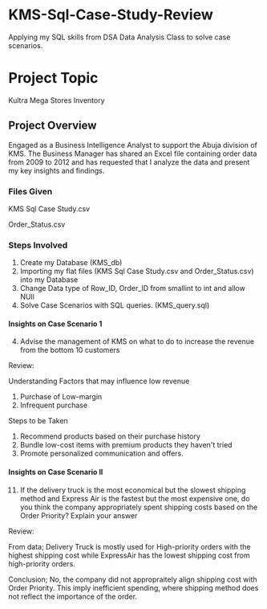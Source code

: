 # KMS-Sql-Case-Study-Review
Applying my SQL skills from DSA Data Analysis Class to solve case scenarios.

# Project Topic
Kultra Mega Stores Inventory
## Project Overview
Engaged as a Business Intelligence Analyst to support the Abuja division of KMS. The Business Manager has shared an Excel file containing order data from 2009 to 2012 and has requested that I analyze the data and present my key insights and findings.
### Files Given
KMS Sql Case Study.csv

Order_Status.csv

### Steps Involved
1. Create my Database (KMS_db)
2. Importing my flat files (KMS Sql Case Study.csv and Order_Status.csv) into my Database
3. Change Data type of Row_ID, Order_ID from smallint to int and allow NUll
4. Solve Case Scenarios with SQL queries. (KMS_query.sql)

#### Insights on Case Scenario 1
4. Advise the management of KMS on what to do to increase the revenue from the bottom 10 customers

Review:

Understanding Factors that may influence low revenue
1. Purchase of Low-margin
2. Infrequent purchase

Steps to be Taken
1. Recommend products based on their purchase history
2. Bundle low-cost items with premium products they haven't tried
3. Promote personalized communication and offers.

#### Insights on Case Scenario II
11. If the delivery truck is the most economical but the slowest shipping method and Express Air is the fastest but the most expensive one, do you think the company appropriately spent shipping costs based on the Order Priority? Explain your answer

Review:

From data; Delivery Truck is mostly used for High-priority orders with the highest shipping cost while ExpressAir has the lowest shipping cost from high-priority orders.

Conclusion; No, the company did not appropraitely align shipping cost with Order Priority.
This imply inefficient spending, where shipping method does not reflect the importance of the order.
